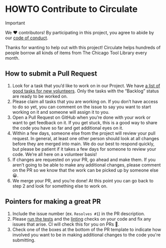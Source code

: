 # HOWTO Contribute to Circulate

> [!IMPORTANT]
> We ♥ contributors! By participating in this project, you agree to abide by our [code of conduct](./CODE_OF_CONDUCT.md).

Thanks for wanting to help out with this project! Circulate helps hundreds of people borrow all kinds of items from The Chicago Tool Library every month.

## How to submit a Pull Request

1. Look for a task that you’d like to work on in our Project. We have [a list of good tasks for new volunteers](https://github.com/orgs/chicago-tool-library/projects/1/views/8). Only the tasks with the “Backlog” status are ready to be worked on.
2. Please claim all tasks that you are working on. If you don’t have access to do so yet, you can comment on the issue to say you want to start working on it and someone will assign it to you.
3. Open a Pull Request on GitHub when you’re done with your work or want to get feedback on it. If you get stuck, this is a good way to share the code you have so far and get additional eyes on it.
4. Within a few days, someone else from the project will review your pull request. In general, at least one other person should look at all changes before they are merged into main. We do our best to respond quickly, but please be patient if it takes a few days for someone to review your code. We’re all here on a volunteer basis!
5. If changes are requested on your PR, go ahead and make them. If you aren’t going to be able to make any additional changes, please comment on the PR so we know that the work can be picked up by someone else 😀.
6. We merge your PR, and you’re done! At this point you can go back to step 2 and look for something else to work on.

## Pointers for making a great PR

1. Include the issue number (ex. `Resolves #1`) in the PR description. 
2. Please [run the tests](./README.md#running-tests) and the [linting](./README.md#code-formatting-and-linting) checks on your code and fix any issues that arise. CI will check this for you on PRs 🤖.
3. Check one of the boxes at the bottom of the PR template to indicate how involved you want to be in making additional changes to the code you're submitting.
